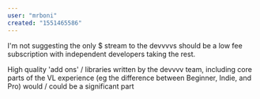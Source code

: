```yaml
---
user: "mrboni"
created: "1551465586"
---
```


I'm not suggesting the only $ stream to the devvvvs should be a low fee subscription with independent developers taking the rest.

High quality 'add ons' / libraries written by the devvvv team, including core parts of the VL experience (eg the difference between Beginner, Indie, and Pro) would / could be a significant part 
